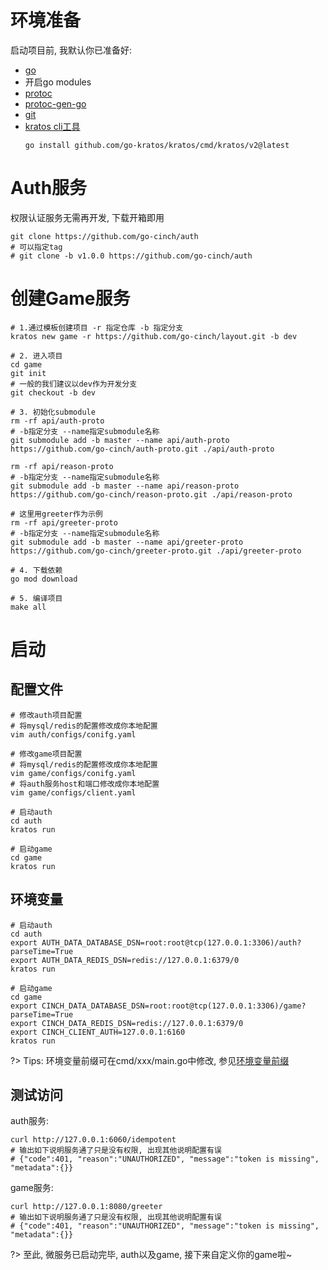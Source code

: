 # 环境准备


启动项目前, 我默认你已准备好: 
- [go](https://golang.org/dl/)
- 开启go modules
- [protoc](https://github.com/protocolbuffers/protobuf)
- [protoc-gen-go](https://github.com/protocolbuffers/protobuf-go)
- [git](https://git-scm.com)
- [kratos cli工具](https://go-kratos.dev/docs/getting-started/usage)
    ```
    go install github.com/go-kratos/kratos/cmd/kratos/v2@latest
    ```


# Auth服务


权限认证服务无需再开发, 下载开箱即用

```
git clone https://github.com/go-cinch/auth
# 可以指定tag
# git clone -b v1.0.0 https://github.com/go-cinch/auth
```


# 创建Game服务


```
# 1.通过模板创建项目 -r 指定仓库 -b 指定分支
kratos new game -r https://github.com/go-cinch/layout.git -b dev

# 2. 进入项目
cd game
git init
# 一般的我们建议以dev作为开发分支
git checkout -b dev

# 3. 初始化submodule
rm -rf api/auth-proto
# -b指定分支 --name指定submodule名称
git submodule add -b master --name api/auth-proto https://github.com/go-cinch/auth-proto.git ./api/auth-proto

rm -rf api/reason-proto
# -b指定分支 --name指定submodule名称
git submodule add -b master --name api/reason-proto https://github.com/go-cinch/reason-proto.git ./api/reason-proto

# 这里用greeter作为示例
rm -rf api/greeter-proto
# -b指定分支 --name指定submodule名称
git submodule add -b master --name api/greeter-proto https://github.com/go-cinch/greeter-proto.git ./api/greeter-proto

# 4. 下载依赖
go mod download

# 5. 编译项目
make all
```


# 启动


## 配置文件


```
# 修改auth项目配置
# 将mysql/redis的配置修改成你本地配置
vim auth/configs/conifg.yaml

# 修改game项目配置
# 将mysql/redis的配置修改成你本地配置
vim game/configs/conifg.yaml
# 将auth服务host和端口修改成你本地配置
vim game/configs/client.yaml

# 启动auth
cd auth
kratos run

# 启动game
cd game
kratos run
```


## 环境变量


```
# 启动auth
cd auth
export AUTH_DATA_DATABASE_DSN=root:root@tcp(127.0.0.1:3306)/auth?parseTime=True
export AUTH_DATA_REDIS_DSN=redis://127.0.0.1:6379/0
kratos run

# 启动game
cd game
export CINCH_DATA_DATABASE_DSN=root:root@tcp(127.0.0.1:3306)/game?parseTime=True
export CINCH_DATA_REDIS_DSN=redis://127.0.0.1:6379/0
export CINCH_CLIENT_AUTH=127.0.0.1:6160
kratos run
```

?> Tips: 环境变量前缀可在cmd/xxx/main.go中修改, 参见[环境变量前缀](/base.0.config?id=环境变量前缀)


## 测试访问


auth服务: 
```
curl http://127.0.0.1:6060/idempotent
# 输出如下说明服务通了只是没有权限, 出现其他说明配置有误
# {"code":401, "reason":"UNAUTHORIZED", "message":"token is missing", "metadata":{}}
```

game服务: 
```
curl http://127.0.0.1:8080/greeter
# 输出如下说明服务通了只是没有权限, 出现其他说明配置有误
# {"code":401, "reason":"UNAUTHORIZED", "message":"token is missing", "metadata":{}}
```

?> 至此, 微服务已启动完毕, auth以及game, 接下来自定义你的game啦~
